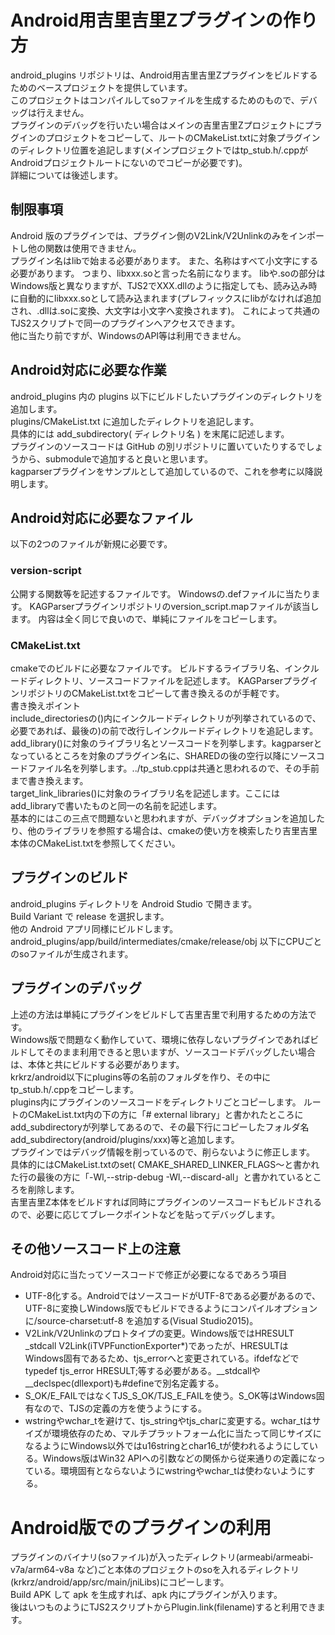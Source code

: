 # Android用吉里吉里Zプラグインの作り方
android_plugins リポジトリは、Android用吉里吉里Zプラグインをビルドするためのベースプロジェクトを提供しています。  
このプロジェクトはコンパイルしてsoファイルを生成するためのもので、デバッグは行えません。  
プラグインのデバッグを行いたい場合はメインの吉里吉里Zプロジェクトにプラグインのプロジェクトをコピーして、ルートのCMakeList.txtに対象プラグインのディレクトリ位置を追記します(メインプロジェクトではtp_stub.h/.cppがAndroidプロジェクトルートにないのでコピーが必要です)。  
詳細については後述します。

## 制限事項
Android 版のプラグインでは、プラグイン側のV2Link/V2Unlinkのみをインポートし他の関数は使用できません。  
プラグイン名はlibで始まる必要があります。
また、名称はすべて小文字にする必要があります。
つまり、libxxx.soと言った名前になります。
libや.soの部分はWindows版と異なりますが、TJS2でXXX.dllのように指定しても、読み込み時に自動的にlibxxx.soとして読み込まれます(プレフィックスにlibがなければ追加され、.dllは.soに変換、大文字は小文字へ変換されます)。
これによって共通のTJS2スクリプトで同一のプラグインへアクセスできます。  
他に当たり前ですが、WindowsのAPI等は利用できません。

## Android対応に必要な作業
android_plugins 内の plugins 以下にビルドしたいプラグインのディレクトリを追加します。  
plugins/CMakeList.txt に追加したディレクトリを追記します。  
具体的には add_subdirectory( ディレクトリ名 ) を末尾に記述します。  
プラグインのソースコードは GitHub の別リポジトリに置いていたりするでしょうから、submoduleで追加すると良いと思います。  
kagparserプラグインをサンプルとして追加しているので、これを参考に以降説明します。

## Android対応に必要なファイル
以下の2つのファイルが新規に必要です。

### version-script
公開する関数等を記述するファイルです。
Windowsの.defファイルに当たります。
KAGParserプラグインリポジトリのversion_script.mapファイルが該当します。
内容は全く同じで良いので、単純にファイルをコピーします。

### CMakeList.txt
cmakeでのビルドに必要なファイルです。
ビルドするライブラリ名、インクルードディレクトリ、ソースコードファイルを記述します。
KAGParserプラグインリポジトリのCMakeList.txtをコピーして書き換えるのが手軽です。  
書き換えポイント  
include_directoriesの()内にインクルードディレクトリが列挙されているので、必要であれば、最後の)の前で改行しインクルードディレクトリを追記します。  
add_library()に対象のライブラリ名とソースコードを列挙します。kagparserとなっているところを対象のプラグイン名に、SHAREDの後の空行以降にソースコードファイル名を列挙します。../tp_stub.cppは共通と思われるので、その手前まで書き換えます。  
target_link_libraries()に対象のライブラリ名を記述します。ここにはadd_libraryで書いたものと同一の名前を記述します。  
基本的にはこの三点で問題ないと思われますが、デバッグオプションを追加したり、他のライブラリを参照する場合は、cmakeの使い方を検索したり吉里吉里本体のCMakeList.txtを参照してください。

## プラグインのビルド
android_plugins ディレクトリを Android Studio で開きます。  
Build Variant で release を選択します。  
他の Android アプリ同様にビルドします。  
android_plugins/app/build/intermediates/cmake/release/obj 以下にCPUごとのsoファイルが生成されます。

## プラグインのデバッグ
上述の方法は単純にプラグインをビルドして吉里吉里で利用するための方法です。  
Windows版で問題なく動作していて、環境に依存しないプラグインであればビルドしてそのまま利用できると思いますが、ソースコードデバッグしたい場合は、本体と共にビルドする必要があります。  
krkrz/android以下にplugins等の名前のフォルダを作り、その中にtp_stub.h/.cppをコピーします。  
plugins内にプラグインのソースコードをディレクトリごとコピーします。
ルートのCMakeList.txt内の下の方に「# external library」と書かれたところにadd_subdirectoryが列挙してあるので、その最下行にコピーしたフォルダ名add_subdirectory(android/plugins/xxx)等と追加します。  
プラグインではデバッグ情報を削っているので、削らないように修正します。  
具体的にはCMakeList.txtのset( CMAKE_SHARED_LINKER_FLAGS～と書かれた行の最後の方に「-Wl,--strip-debug -Wl,--discard-all」と書かれているところを削除します。  
吉里吉里Z本体をビルドすれば同時にプラグインのソースコードもビルドされるので、必要に応じてブレークポイントなどを貼ってデバッグします。

## その他ソースコード上の注意
Android対応に当たってソースコードで修正が必要になるであろう項目
* UTF-8化する。AndroidではソースコードがUTF-8である必要があるので、UTF-8に変換しWindows版でもビルドできるようにコンパイルオプションに/source-charset:utf-8 を追加する(Visual Studio2015)。
* V2Link/V2Unlinkのプロトタイプの変更。Windows版ではHRESULT _stdcall V2Link(iTVPFunctionExporter*)であったが、HRESULTはWindows固有であるため、tjs_errorへと変更されている。ifdefなどでtypedef tjs_error HRESULT;等する必要がある。\_\_stdcallや\_\_declspec(dllexport)も#defineで別名定義する。
* S_OK/E_FAILではなくTJS_S_OK/TJS_E_FAILを使う。S_OK等はWindows固有なので、TJSの定義の方を使うようにする。
* wstringやwchar_tを避けて、tjs_stringやtjs_charに変更する。wchar_tはサイズが環境依存のため、マルチプラットフォーム化に当たって同じサイズになるようにWindows以外ではu16stringとchar16_tが使われるようにしている。Windows版はWin32 APIへの引数などの関係から従来通りの定義になっている。環境固有とならないようにwstringやwchar_tは使わないようにする。

# Android版でのプラグインの利用
プラグインのバイナリ(soファイル)が入ったディレクトリ(armeabi/armeabi-v7a/arm64-v8a など)ごと本体のプロジェクトのsoを入れるディレクトリ(krkrz/android/app/src/main/jniLibs)にコピーします。  
Build APK して apk を生成すれば、apk 内にプラグインが入ります。  
後はいつものようにTJS2スクリプトからPlugin.link(filename)すると利用できます。